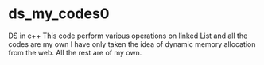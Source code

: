 # ds_my_codes0
DS in c++
This code perform various operations on linked 
List and all the codes are my own I have only
taken the idea of dynamic memory allocation from the web.
All the rest are of my own.
